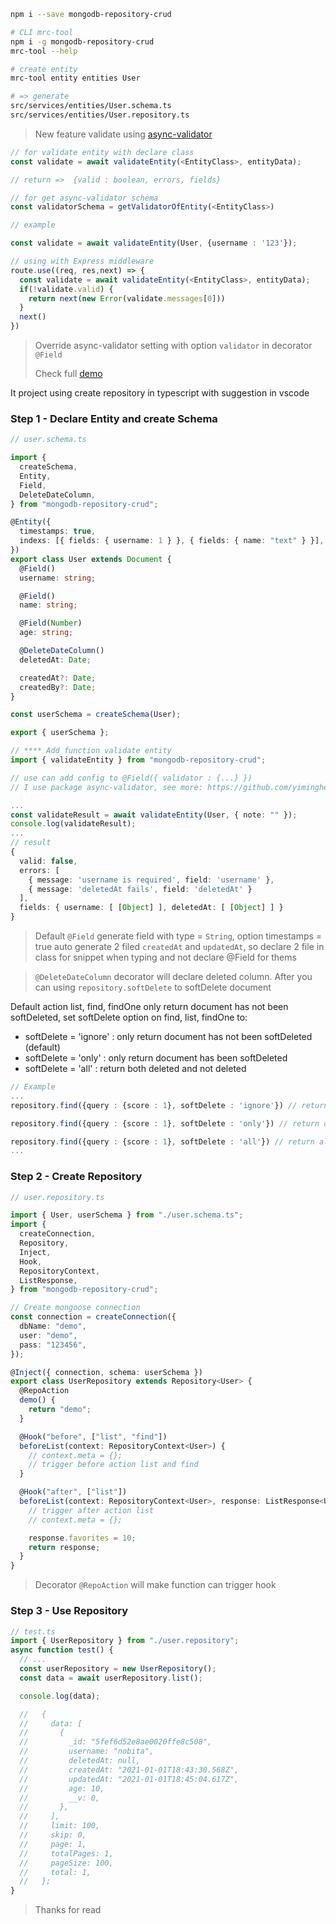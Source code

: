 ```bash
npm i --save mongodb-repository-crud
```

```bash
# CLI mrc-tool
npm i -g mongodb-repository-crud
mrc-tool --help

# create entity
mrc-tool entity entities User

# => generate
src/services/entities/User.schema.ts
src/services/entities/User.repository.ts

```

> New feature validate using [async-validator](https://www.npmjs.com/package/async-validator)

```typescript
// for validate entity with declare class
const validate = await validateEntity(<EntityClass>, entityData);

// return =>  {valid : boolean, errors, fields}

// for get async-validator schema
const validatorSchema = getValidatorOfEntity(<EntityClass>)

// example

const validate = await validateEntity(User, {username : '123'});

// using with Express middleware
route.use((req, res,next) => {
  const validate = await validateEntity(<EntityClass>, entityData);
  if(!validate.valid) {
    return next(new Error(validate.messages[0]))
  }
  next()
})
```

> Override async-validator setting with option `validator` in decorator `@Field`
>
> Check full [demo](https://github.com/nguyenduclong-ict/mogodb-repository-curd/blob/master/src/test/index.test.ts)

It project using create repository in typescript with suggestion in vscode

### Step 1 - Declare Entity and create Schema

```typescript
// user.schema.ts

import {
  createSchema,
  Entity,
  Field,
  DeleteDateColumn,
} from "mongodb-repository-crud";

@Entity({
  timestamps: true,
  indexs: [{ fields: { username: 1 } }, { fields: { name: "text" } }],
})
export class User extends Document {
  @Field()
  username: string;

  @Field()
  name: string;

  @Field(Number)
  age: string;

  @DeleteDateColumn()
  deletedAt: Date;

  createdAt?: Date;
  createdBy?: Date;
}

const userSchema = createSchema(User);

export { userSchema };
```

```typescript
// **** Add function validate entity
import { validateEntity } from "mongodb-repository-crud";

// use can add config to @Field({ validator : {...} })
// I use package async-validator, see more: https://github.com/yiminghe/async-validator

...
const validateResult = await validateEntity(User, { note: "" });
console.log(validateResult);
...
// result
{
  valid: false,
  errors: [
    { message: 'username is required', field: 'username' },
    { message: 'deletedAt fails', field: 'deletedAt' }
  ],
  fields: { username: [ [Object] ], deletedAt: [ [Object] ] }
}
```

> Default `@Field` generate field with type = `String`, option timestamps = true auto generate 2 filed `createdAt` and `updatedAt`, so declare 2 file in class for snippet when typing and not declare @Field for thems

> `@DeleteDateColumn` decorator will declare deleted column. After you can using `repository.softDelete` to softDelete document

Default action list, find, findOne only return document has not been softDeleted, set softDelete option on find, list, findOne to:

- softDelete = 'ignore' : only return document has not been softDeleted (default)
- softDelete = 'only' : only return document has been softDeleted
- softDelete = 'all' : return both deleted and not deleted

```typescript
// Example
...
repository.find({query : {score : 1}, softDelete : 'ignore'}) // return except softDeleted

repository.find({query : {score : 1}, softDelete : 'only'}) // return only softDeleted

repository.find({query : {score : 1}, softDelete : 'all'}) // return all document
...
```

### Step 2 - Create Repository

```typescript
// user.repository.ts

import { User, userSchema } from "./user.schema.ts";
import {
  createConnection,
  Repository,
  Inject,
  Hook,
  RepositoryContext,
  ListResponse,
} from "mongodb-repository-crud";

// Create mongoose connection
const connection = createConnection({
  dbName: "demo",
  user: "demo",
  pass: "123456",
});

@Inject({ connection, schema: userSchema })
export class UserRepository extends Repository<User> {
  @RepoAction
  demo() {
    return "demo";
  }

  @Hook("before", ["list", "find"])
  beforeList(context: RepositoryContext<User>) {
    // context.meta = {};
    // trigger before action list and find
  }

  @Hook("after", ["list"])
  beforeList(context: RepositoryContext<User>, response: ListResponse<User>) {
    // trigger after action list
    // context.meta = {};

    response.favorites = 10;
    return response;
  }
}
```

> Decorator `@RepoAction` will make function can trigger hook

### Step 3 - Use Repository

```typescript
// test.ts
import { UserRepository } from "./user.repository";
async function test() {
  // ...
  const userRepository = new UserRepository();
  const data = await userRepository.list();

  console.log(data);

  //   {
  //     data: [
  //       {
  //         _id: "5fef6d52e8ae0020ffe8c508",
  //         username: "nobita",
  //         deletedAt: null,
  //         createdAt: "2021-01-01T18:43:30.568Z",
  //         updatedAt: "2021-01-01T18:45:04.617Z",
  //         age: 10,
  //         __v: 0,
  //       },
  //     ],
  //     limit: 100,
  //     skip: 0,
  //     page: 1,
  //     totalPages: 1,
  //     pageSize: 100,
  //     total: 1,
  //   };
}
```

> Thanks for read
